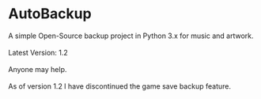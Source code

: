 # AutoBackup
A simple Open-Source backup project in Python 3.x for music and artwork.
<br>
<br>Latest Version: 1.2
<br>
<br>Anyone may help.
<br>
<br>As of version 1.2 I have discontinued the game save backup feature.
